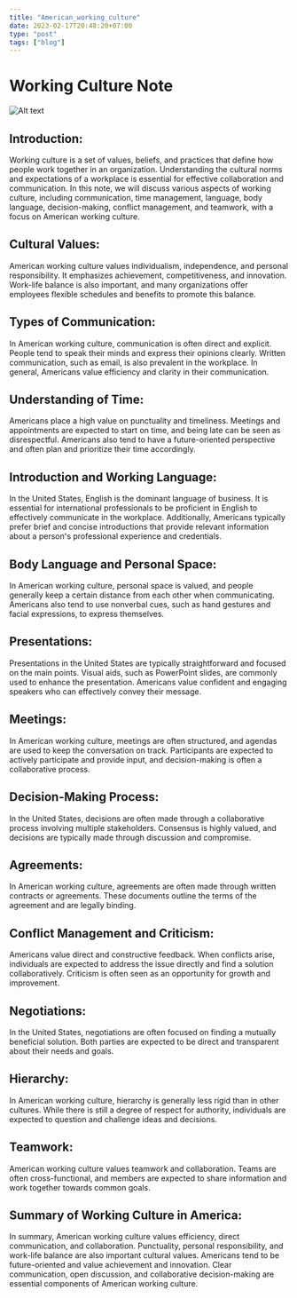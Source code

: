 ```yaml
---
title: "American_working_culture"
date: 2023-02-17T20:48:20+07:00
type: "post"
tags: ["blog"]
---
```





# Working Culture Note

![Alt text](https://media.tenor.com/BH4hfC1iP7wAAAAM/charles-reese-welcome-to-america.gif "Title")

## Introduction:
Working culture is a set of values, beliefs, and practices that define how people work together in an organization. Understanding the cultural norms and expectations of a workplace is essential for effective collaboration and communication. In this note, we will discuss various aspects of working culture, including communication, time management, language, body language, decision-making, conflict management, and teamwork, with a focus on American working culture.

## Cultural Values:

American working culture values individualism, independence, and personal responsibility. It emphasizes achievement, competitiveness, and innovation. Work-life balance is also important, and many organizations offer employees flexible schedules and benefits to promote this balance.

## Types of Communication:

In American working culture, communication is often direct and explicit. People tend to speak their minds and express their opinions clearly. Written communication, such as email, is also prevalent in the workplace. In general, Americans value efficiency and clarity in their communication.

## Understanding of Time:

Americans place a high value on punctuality and timeliness. Meetings and appointments are expected to start on time, and being late can be seen as disrespectful. Americans also tend to have a future-oriented perspective and often plan and prioritize their time accordingly.

## Introduction and Working Language:
In the United States, English is the dominant language of business. It is essential for international professionals to be proficient in English to effectively communicate in the workplace. Additionally, Americans typically prefer brief and concise introductions that provide relevant information about a person's professional experience and credentials.

## Body Language and Personal Space:
In American working culture, personal space is valued, and people generally keep a certain distance from each other when communicating. Americans also tend to use nonverbal cues, such as hand gestures and facial expressions, to express themselves.

## Presentations:
Presentations in the United States are typically straightforward and focused on the main points. Visual aids, such as PowerPoint slides, are commonly used to enhance the presentation. Americans value confident and engaging speakers who can effectively convey their message.

## Meetings:
In American working culture, meetings are often structured, and agendas are used to keep the conversation on track. Participants are expected to actively participate and provide input, and decision-making is often a collaborative process.

## Decision-Making Process:

In the United States, decisions are often made through a collaborative process involving multiple stakeholders. Consensus is highly valued, and decisions are typically made through discussion and compromise.

## Agreements:

In American working culture, agreements are often made through written contracts or agreements. These documents outline the terms of the agreement and are legally binding.

## Conflict Management and Criticism:

Americans value direct and constructive feedback. When conflicts arise, individuals are expected to address the issue directly and find a solution collaboratively. Criticism is often seen as an opportunity for growth and improvement.

## Negotiations:

In the United States, negotiations are often focused on finding a mutually beneficial solution. Both parties are expected to be direct and transparent about their needs and goals.

## Hierarchy:

In American working culture, hierarchy is generally less rigid than in other cultures. While there is still a degree of respect for authority, individuals are expected to question and challenge ideas and decisions.

## Teamwork:

American working culture values teamwork and collaboration. Teams are often cross-functional, and members are expected to share information and work together towards common goals.

## Summary of Working Culture in America:

In summary, American working culture values efficiency, direct communication, and collaboration. Punctuality, personal responsibility, and work-life balance are also important cultural values. Americans tend to be future-oriented and value achievement and innovation. Clear communication, open discussion, and collaborative decision-making are essential components of American working culture.